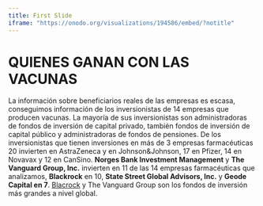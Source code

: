 ```yaml
---
title: First Slide
iframe: "https://onodo.org/visualizations/194586/embed/?notitle"
---
```


# QUIENES GANAN CON LAS VACUNAS

La información sobre beneficiarios reales de las empresas es escasa, conseguimos información de los inversionistas de 14 empresas que producen vacunas. La mayoría de sus inversionistas son administradoras de fondos de inversión de capital privado, también fondos de inversión de capital público y administradoras de fondos de pensiones. De los inversionistas que tienen inversiones en más de 3 empresas farmacéuticas 20 invierten en AstraZeneca y en Johnson&Johnson, 17 en Pfizer, 14 en Novavax y 12 en CanSino. **Norges Bank Investment Management** y **The Vanguard Group, Inc.** invierten en 11 de las 14 empresas farmacéuticas que analizamos, **Blackrock** en 10, **State Street Global Advisors, Inc.** y **Geode Capital en 7**. [Blacrock](https://poderlatam.org/project/conoceablackrock/) y The Vanguard Group son los fondos de inversión más grandes a nivel global.

